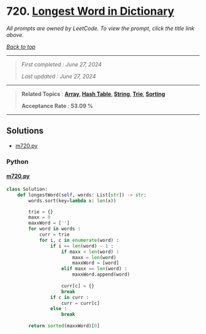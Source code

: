 # 720. [Longest Word in Dictionary](<https://leetcode.com/problems/longest-word-in-dictionary>)

*All prompts are owned by LeetCode. To view the prompt, click the title link above.*

*[Back to top](<../README.md>)*

------

> *First completed : June 27, 2024*
>
> *Last updated : June 27, 2024*

------

> **Related Topics** : **[Array](<by_topic/Array.md>), [Hash Table](<by_topic/Hash Table.md>), [String](<by_topic/String.md>), [Trie](<by_topic/Trie.md>), [Sorting](<by_topic/Sorting.md>)**
>
> **Acceptance Rate** : **53.09 %**

------

## Solutions

- [m720.py](<../my-submissions/m720.py>)
### Python
#### [m720.py](<../my-submissions/m720.py>)
```Python
class Solution:
    def longestWord(self, words: List[str]) -> str:
        words.sort(key=lambda x: len(x))

        trie = {}
        maxx = 0
        maxxWord = ['']
        for word in words :
            curr = trie
            for i, c in enumerate(word) :
                if i == len(word) - 1 :
                    if maxx < len(word) :
                        maxx = len(word)
                        maxxWord = [word]
                    elif maxx == len(word) :
                        maxxWord.append(word)
                    
                    curr[c] = {}
                    break
                if c in curr :
                    curr = curr[c]
                else :
                    break
            
        return sorted(maxxWord)[0]
```

